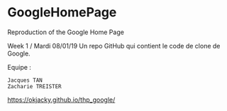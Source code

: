 # GoogleHomePage
Reproduction of the Google Home Page

Week 1 / Mardi 08/01/19 Un repo GitHub qui contient le code de clone de Google.

Equipe :

    Jacques TAN
    Zacharie TREISTER

https://okjacky.github.io/thp_google/

